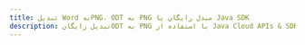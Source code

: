 ---title: تبدیل Word بهPNG، ODT به PNG مبدل رایگان یا Java SDKdescription: تبدیل رایگانODT به PNG با استفاده از Java Cloud APIs & SDK. همچنین اسناد Microsoft Word و OpenOffice را در Cloud ایجاد، ویرایش و رندر کنید.---
